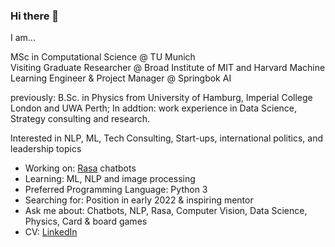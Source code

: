 ### Hi there 👋
I am...

MSc in Computational Science @ TU Munich  
Visiting Graduate Researcher @ Broad Institute of MIT and Harvard
Machine Learning Engineer & Project Manager @ Springbok AI


previously: B.Sc. in Physics from University of Hamburg, Imperial College London and UWA Perth; 
In addtion: work experience in Data Science, Strategy consulting and research. 

Interested in NLP, ML, Tech Consulting, Start-ups, international politics, and leadership topics 

- Working on: [Rasa](https://rasa.com/) chatbots 
- Learning: ML, NLP and image processing  
- Preferred Programming Language: Python 3 
- Searching for: Position in early 2022 & inspiring mentor 
- Ask me about: Chatbots, NLP, Rasa, Computer Vision, Data Science, Physics, Card & board games 
- CV: [LinkedIn](https://www.linkedin.com/in/michael-bornholdt-576732a9/) 
